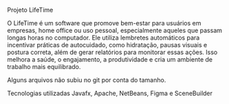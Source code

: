 Projeto LifeTime

O LifeTime é um software que promove bem-estar para usuários em empresas, home office ou uso pessoal, especialmente aqueles que passam longas horas no computador. Ele utiliza lembretes automáticos para incentivar práticas de autocuidado, como hidratação, pausas visuais e postura correta, além de gerar relatórios para monitorar essas ações. Isso melhora a saúde, o engajamento, a produtividade e cria um ambiente de trabalho mais equilibrado.

Alguns arquivos não subiu no git por conta do tamanho.

Tecnologias utilizadas Javafx, Apache, NetBeans, Figma e SceneBuilder
